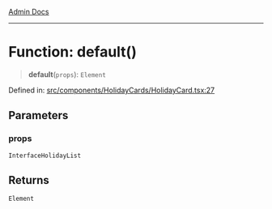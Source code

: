 [Admin Docs](/)

---

# Function: default()

> **default**(`props`): `Element`

Defined in: [src/components/HolidayCards/HolidayCard.tsx:27](https://github.com/PalisadoesFoundation/talawa-admin/blob/main/src/components/HolidayCards/HolidayCard.tsx#L27)

## Parameters

### props

`InterfaceHolidayList`

## Returns

`Element`
